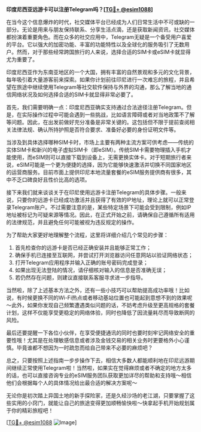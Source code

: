 **印度尼西亚远游卡可以注册Telegram吗？[[TG💪+ @esim1088](https://t.me/s/esim1088)]**

在当今这个信息爆炸的时代，社交媒体平台已经成为人们日常生活中不可或缺的一部分。无论是用来与朋友保持联系、分享生活点滴，还是获取新闻资讯，社交媒体都扮演着重要角色。而在众多的社交应用中，Telegram无疑是一个备受用户喜爱的平台。它以强大的加密功能、丰富的功能特性以及全球化的服务吸引了无数用户。然而，对于那些经常跨国旅行的人来说，选择合适的SIM卡或eSIM卡就显得尤为重要了。

印度尼西亚作为东南亚地区的一个大国，拥有丰富的自然景观和多元的文化背景，每年吸引着大量游客前来探索。如果你计划前往印尼进行一次难忘的旅程，并且希望在旅途中继续使用Telegram等社交软件保持与外界的沟通，那么了解当地的通信网络状况及如何选择合适的SIM卡就显得非常必要了。

首先，我们需要明确一点：印度尼西亚确实支持通过合法途径注册Telegram。但是，在实际操作过程中可能会遇到一些挑战，比如语言障碍或者对当地政策不了解等问题。因此，在出发前做好充分准备是非常关键的。这包括但不限于提前查阅相关法律法规、确认所持护照是否符合要求、准备好必要的身份证明文件等。

当涉及到具体选择哪种SIM卡时，市场上主要有两种主流方案可供考虑——传统的实体SIM卡和新兴的电子虚拟SIM卡（即eSIM）。传统SIM卡需要物理插入手机才能使用，而eSIM则可以直接下载到设备上，无需更换实体卡。对于短期旅行者来说，eSIM可能是一个更为便捷的选择，因为它能够快速激活并切换不同国家地区的运营商服务。目前市面上提供印尼本地流量套餐的eSIM服务提供商有很多，其中不乏口碑良好且性价比高的选项。

接下来我们就来谈谈关于在印尼使用远游卡注册Telegram的具体步骤。一般来说，只要你的远游卡已经成功激活并且获得了有效的IP地址，理论上就可以正常登录Telegram账户。不过需要注意的是，某些特定场景下可能会受到限制，例如IP地址被标记为可疑来源等情况。因此，在正式开始之前，请确保自己遵循所有适用的法律规范，并且避免任何可能被视为违反规定的操作。

为了帮助大家更好地理解整个流程，这里将详细介绍几个常见的步骤：
1. 首先检查你的远游卡是否已经正确安装并且能够正常工作；
2. 确保手机已连接至互联网，并尝试打开浏览器访问任意网站以验证网络状态；
3. 打开Telegram应用程序并输入正确的账号密码完成登录；
4. 如果出现无法登陆的情况，请仔细核对输入的信息是否准确无误；
5. 若仍然存在问题，则建议直接联系客服寻求进一步指导。

当然啦，除了上述基本方法之外，还有一些小技巧可以帮助提高成功率哦！比如说，有时候更换不同的Wi-Fi热点或者移动基站位置也可能起到意想不到的效果呢～此外，如果你发现自己频繁遭遇类似问题的话，不妨考虑升级至更高规格的套餐计划，这样不仅能享受更稳定的网络体验，同时也降低了因流量耗尽而导致断网的风险。

最后还要提醒一下各位小伙伴，在享受便捷通讯的同时也要时刻牢记网络安全的重要性哦！尤其是在处理敏感信息或者涉及金钱交易的相关业务时更要格外小心谨慎。毕竟谁都不想因为一时疏忽而给自己带来不必要的麻烦吧？

总之，只要按照上述指南一步步操作下去，相信大多数人都能顺利地在印尼远游期间继续正常使用Telegram啦！当然啦，如果实在觉得麻烦或者不确定的地方太多的话，也可以直接咨询专业的eSIM服务团队获取更加详尽的帮助和支持哦～相信他们会根据每个人的具体情况给出最合适的解决方案呢～

无论你是初次踏上异国土地的新手探险家，还是久经沙场的老江湖，只要掌握了这些实用的小窍门，就能让自己的旅途变得更加顺畅愉快啦～快拿起手机开始规划属于你的精彩旅程吧！

[[TG💪+ @esim1088](https://t.me/s/esim1088) ![Image](https://i.postimg.cc/4NQfJmqS/Snipaste-2025-05-13-00-14-12.png)]